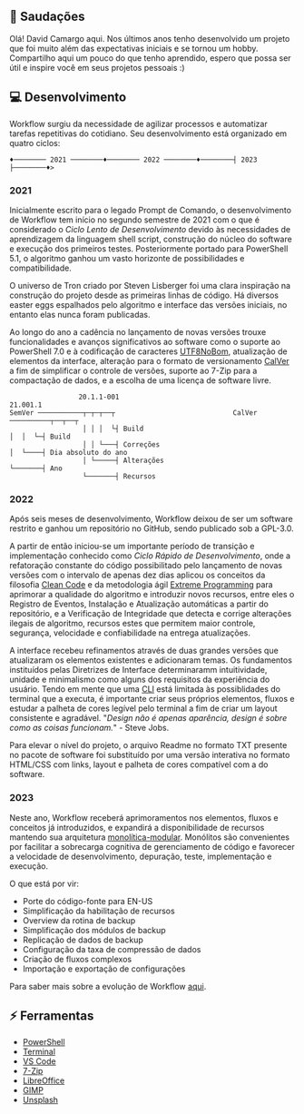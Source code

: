 ## :vulcan_salute: Saudações
Olá! David Camargo aqui. Nos últimos anos tenho desenvolvido um projeto que foi muito além das expectativas iniciais e se tornou um hobby. Compartilho aqui um pouco do que tenho aprendido, espero que possa ser útil e inspire você em seus projetos pessoais :)

## :computer: Desenvolvimento
Workflow surgiu da necessidade de agilizar processos e automatizar tarefas repetitivas do cotidiano. Seu desenvolvimento está organizado em quatro ciclos:

```
♦──────── 2021 ────────♦──────── 2022 ────────♦────────┤ 2023 ├────────♦>
```
### 2021
Inicialmente escrito para o legado Prompt de Comando, o desenvolvimento de Workflow tem início no segundo semestre de 2021 com o que é considerado o _Ciclo Lento de Desenvolvimento_ devido às necessidades de aprendizagem da linguagem shell script, construção do núcleo do software e execução dos primeiros testes. Posteriormente portado para PowerShell 5.1, o algoritmo ganhou um vasto horizonte de possibilidades e compatibilidade.

O universo de Tron criado por Steven Lisberger foi uma clara inspiração na construção do projeto desde as primeiras linhas de código. Há diversos easter eggs espalhados pelo algoritmo e interface das versões iniciais, no entanto elas nunca foram publicadas.

Ao longo do ano a cadência no lançamento de novas versões trouxe funcionalidades e avanços significativos ao software como o suporte ao PowerShell 7.0 e à codificação de caracteres [UTF8NoBom](https://docs.microsoft.com/pt-br/powershell/module/microsoft.powershell.core/about/about_character_encoding), atualização de elementos da interface, alteração para o formato de versionamento [CalVer](https://calver.org/) a fim de simplificar o controle de versões, suporte ao 7-Zip para a compactação de dados, e a escolha de uma licença de software livre.

```
                 20.1.1-001                                             21.001.1
SemVer ───────────┬─┬─┬──┬                             CalVer ──────────┬──┬──┬
                  │ │ │  └┤ Build                                       │  │  └─┤ Build
                  │ │ └───┤ Correções                                   │  └────┤ Dia absoluto do ano
                  │ └─────┤ Alterações                                  └───────┤ Ano
                  └───────┤ Recursos
```

### 2022
Após seis meses de desenvolvimento, Workflow deixou de ser um software restrito e ganhou um repositório no GitHub, sendo publicado sob a GPL-3.0.

A partir de então iniciou-se um importante período de transição e implementação conhecido como _Ciclo Rápido de Desenvolvimento_, onde a refatoração constante do código possibilitado pelo lançamento de novas versões com o intervalo de apenas dez dias aplicou os conceitos da filosofia [Clean Code](https://blog.betrybe.com/tecnologia/clean-code/) e da metodologia ágil [Extreme Programming](https://www.devmedia.com.br/extreme-programming-conceitos-e-praticas/1498) para aprimorar a qualidade do algoritmo e introduzir novos recursos, entre eles o Registro de Eventos, Instalação e Atualização automáticas a partir do repositório, e a Verificação de Integridade que detecta e corrige alterações ilegais de algoritmo, recursos estes que permitem maior controle, segurança, velocidade e confiabilidade na entrega atualizações.

A interface recebeu refinamentos através de duas grandes versões que atualizaram os elementos existentes e adicionaram temas. Os fundamentos instituídos pelas Diretrizes de Interface determinaramm intuitividade, unidade e minimalismo como alguns dos requisitos da experiência do usuário. Tendo em mente que uma [CLI](https://blog.betrybe.com/tecnologia/tudo-sobre-cli/) está limitada às possiblidades do terminal que a executa, é importante criar seus próprios elementos, fluxos e estudar a palheta de cores legível pelo terminal a fim de criar um layout consistente e agradável. "_Design não é apenas aparência, design é sobre como as coisas funcionam._" - Steve Jobs.

Para elevar o nível do projeto, o arquivo Readme no formato TXT presente no pacote de software foi substituído por uma versão interativa no formato HTML/CSS com links, layout e palheta de cores compatível com a do software.

### 2023
Neste ano, Workflow receberá aprimoramentos nos elementos, fluxos e conceitos já introduzidos, e expandirá a disponibilidade de recursos mantendo sua arquitetura [monolítica-modular](https://youtu.be/CsrHHHPHKwE). Monólitos são convenientes por facilitar a sobrecarga cognitiva de gerenciamento de código e favorecer a velocidade de desenvolvimento, depuração, teste, implementação e execução.

O que está por vir:
- Porte do código-fonte para EN-US
- Simplificação da habilitação de recursos
- Overview da rotina de backup
- Simplificação dos módulos de backup
- Replicação de dados de backup
- Configuração da taxa de compressão de dados
- Criação de fluxos complexos
- Importação e exportação de configurações

Para saber mais sobre a evolução de Workflow [aqui](https://github.com/2uj1m28ohz/workflow/blob/main/Evolution.md).

## :zap: Ferramentas
- [PowerShell](https://github.com/powershell/powershell)
- [Terminal](https://github.com/microsoft/terminal)
- [VS Code](https://github.com/microsoft/vscode)
- [7-Zip](https://7-zip.org)
- [LibreOffice](https://libreoffice.org)
- [GIMP](https://gimp.org)
- [Unsplash](https://unsplash.com)
